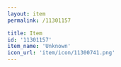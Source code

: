 ```yaml
---
layout: item
permalink: /11301157

title: Item
id: '11301157'
item_name: 'Unknown'
icon_url: 'item/icon/11300741.png'
---
```

